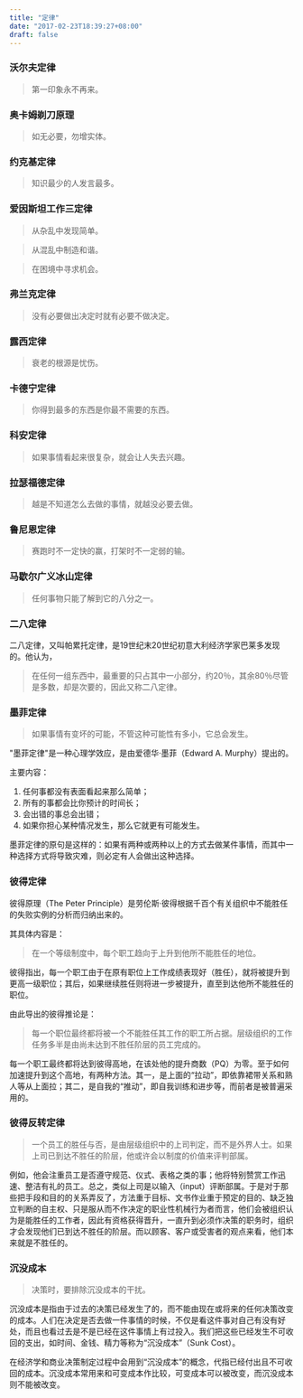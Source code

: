 ```yaml
---
title: "定律"
date: "2017-02-23T18:39:27+08:00"
draft: false
---
```




### 沃尔夫定律

> 第一印象永不再来。



### 奥卡姆剃刀原理

> 如无必要，勿增实体。



### 约克基定律

> 知识最少的人发言最多。



### 爱因斯坦工作三定律

> 从杂乱中发现简单。

> 从混乱中制造和谐。

> 在困境中寻求机会。



### 弗兰克定律

> 没有必要做出决定时就有必要不做决定。



### 露西定律

> 衰老的根源是忧伤。



### 卡德宁定律

> 你得到最多的东西是你最不需要的东西。



### 科安定律

> 如果事情看起来很复杂，就会让人失去兴趣。



### 拉瑟福德定律

> 越是不知道怎么去做的事情，就越没必要去做。



### 鲁尼恩定律

> 赛跑时不一定快的赢，打架时不一定弱的输。



### 马歇尔广义冰山定律

> 任何事物只能了解到它的八分之一。



### 二八定律

二八定律，又叫帕累托定律，是19世纪末20世纪初意大利经济学家巴莱多发现的。他认为，
> 在任何一组东西中，最重要的只占其中一小部分，约20％，其余80％尽管是多数，却是次要的，因此又称二八定律。



### 墨菲定律

> 如果事情有变坏的可能，不管这种可能性有多小，它总会发生。



"墨菲定律"是一种心理学效应，是由爱德华·墨菲（Edward A. Murphy）提出的。

主要内容：

1. 任何事都没有表面看起来那么简单；
2. 所有的事都会比你预计的时间长；
3. 会出错的事总会出错；
4. 如果你担心某种情况发生，那么它就更有可能发生。

墨菲定律的原句是这样的：如果有两种或两种以上的方式去做某件事情，而其中一种选择方式将导致灾难，则必定有人会做出这种选择。



### 彼得定律

彼得原理（The Peter Principle）是劳伦斯·彼得根据千百个有关组织中不能胜任的失败实例的分析而归纳出来的。

其具体内容是：

> 在一个等级制度中，每个职工趋向于上升到他所不能胜任的地位。

彼得指出，每一个职工由于在原有职位上工作成绩表现好（胜任），就将被提升到更高一级职位；其后，如果继续胜任则将进一步被提升，直至到达他所不能胜任的职位。

由此导出的彼得推论是：

>每一个职位最终都将被一个不能胜任其工作的职工所占据。层级组织的工作任务多半是由尚未达到不胜任阶层的员工完成的。

每一个职工最终都将达到彼得高地，在该处他的提升商数（PQ）为零。至于如何加速提升到这个高地，有两种方法。其一，是上面的“拉动”，即依靠裙带关系和熟人等从上面拉；其二，是自我的“推动”，即自我训练和进步等，而前者是被普遍采用的。




### 彼得反转定律

> 一个员工的胜任与否，是由层级组织中的上司判定，而不是外界人士。如果上司已到达不胜任的阶层，他或许会以制度的价值来评判部属。



例如，他会注重员工是否遵守规范、仪式、表格之类的事；他将特别赞赏工作迅速、整洁有礼的员工。总之，类似上司是以输入（input）评断部属。于是对于那些把手段和目的的关系弄反了，方法重于目标、文书作业重于预定的目的、缺乏独立判断的自主权、只是服从而不作决定的职业性机械行为者而言，他们会被组织认为是能胜任的工作者，因此有资格获得晋升，一直升到必须作决策的职务时，组织才会发现他们已到达不胜任的阶层。而以顾客、客户或受害者的观点来看，他们本来就是不胜任的。



### 沉没成本

> 决策时，要排除沉没成本的干扰。

沉没成本是指由于过去的决策已经发生了的，而不能由现在或将来的任何决策改变的成本。人们在决定是否去做一件事情的时候，不仅是看这件事对自己有没有好处，而且也看过去是不是已经在这件事情上有过投入。我们把这些已经发生不可收回的支出，如时间、金钱、精力等称为“沉没成本”（Sunk Cost）。



在经济学和商业决策制定过程中会用到“沉没成本”的概念，代指已经付出且不可收回的成本。沉没成本常用来和可变成本作比较，可变成本可以被改变，而沉没成本则不能被改变。

